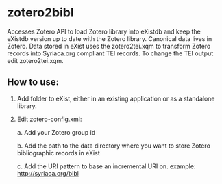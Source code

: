 # zotero2bibl
Accesses Zotero API to load Zotero library into eXistdb and keep the eXistdb version up to date with the Zotero library. 
Canonical data lives in Zotero. Data stored in eXist uses the zotero2tei.xqm to transform Zotero records into Syriaca.org compliant TEI records. 
To change the TEI output edit zotero2tei.xqm. 

## How to use:
1. Add folder to eXist, either in an existing application or as a standalone library.
2. Edit zotero-config.xml:
    
    a. Add your Zotero group id
    
    b. Add the path to the data directory where you want to store Zotero bibliographic records in eXist
    
    c. Add the URI pattern to base an incremental URI on. example: http://syriaca.org/bibl  
